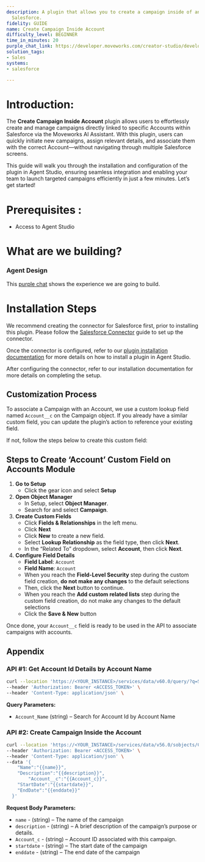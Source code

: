 ```yaml
---
description: A plugin that allows you to create a campaign inside of an account in
  Salesforce.
fidelity: GUIDE
name: Create Campaign Inside Account
difficulty_level: BEGINNER
time_in_minutes: 20
purple_chat_link: https://developer.moveworks.com/creator-studio/developer-tools/purple-chat/?conversation=%7B%22startTimestamp%22%3A%2211%3A43%2BAM%22%2C%22messages%22%3A%5B%7B%22role%22%3A%22user%22%2C%22parts%22%3A%5B%7B%22richText%22%3A%22I+want+to+create+a+new+campaign+for+Acme+Inc.%22%7D%5D%7D%2C%7B%22role%22%3A%22assistant%22%2C%22parts%22%3A%5B%7B%22reasoningSteps%22%3A%5B%7B%22status%22%3A%22success%22%2C%22richText%22%3A%22Initiates+campaign+creation+process+in+Salesforce%2C+associated+with+%27Acme+Inc.%27.%22%7D%5D%7D%2C%7B%22richText%22%3A%22Let%27s+create+a+new+campaign+for+Acme+Inc.+Please+provide+the+campaign+name%2C+start+and+end+dates.%22%7D%5D%7D%2C%7B%22role%22%3A%22user%22%2C%22parts%22%3A%5B%7B%22richText%22%3A%22Name%3A+Summer+Sales+Blitz%3B+Start%3A+June+1%2C+2023%3B+End%3A+August+31%2C+2023.%22%7D%5D%7D%2C%7B%22role%22%3A%22assistant%22%2C%22parts%22%3A%5B%7B%22richText%22%3A%22%3Cp%3EConfirm+creating+the+following+campaign+for+Acme+Inc.%3A%3Cbr%3E%3C%2Fp%3E%22%7D%2C%7B%22richText%22%3A%22%3Cb%3EConfirm+Campaign+Creation%3C%2Fb%3E%3Cbr%3E%3Cp%3E%3Cb%3EName%3A%3C%2Fb%3E+Summer+Sales+Blitz%3Cbr%3E%3Cb%3EStart+Date%3A%3C%2Fb%3E+June+1%2C+2023%3Cbr%3E%3Cb%3EEnd+Date%3A%3C%2Fb%3E+August+31%2C+2023%3Cbr%3E%3C%2Fp%3E%22%7D%2C%7B%22buttons%22%3A%5B%7B%22style%22%3A%22filled%22%2C%22buttonText%22%3A%22Create+Campaign%22%7D%2C%7B%22style%22%3A%22outlined%22%2C%22buttonText%22%3A%22Cancel%22%7D%5D%7D%5D%7D%2C%7B%22role%22%3A%22user%22%2C%22parts%22%3A%5B%7B%22richText%22%3A%22Create+Campaign%22%7D%5D%7D%2C%7B%22role%22%3A%22assistant%22%2C%22parts%22%3A%5B%7B%22richText%22%3A%22The+%27Summer+Sales+Blitz%27+campaign+for+Acme+Inc.+has+been+successfully+created+in+Salesforce+with+the+specified+dates.%22%7D%5D%7D%5D%7D
solution_tags:
- Sales
systems:
- salesforce

---
```



# **Introduction:**

The **Create Campaign Inside Account** plugin allows users to effortlessly create and manage campaigns directly linked to specific Accounts within Salesforce via the Moveworks AI Assistant. With this plugin, users can quickly initiate new campaigns, assign relevant details, and associate them with the correct Account—without navigating through multiple Salesforce screens.

This guide will walk you through the installation and configuration of the plugin in Agent Studio, ensuring seamless integration and enabling your team to launch targeted campaigns efficiently in just a few minutes. Let’s get started!

# **Prerequisites :**

- Access to Agent Studio

# **What are we building?**

### **Agent Design**

This [purple chat](https://developer.moveworks.com/creator-studio/developer-tools/purple-chat?conversation=%7B%22startTimestamp%22%3A%2211%3A43%2BAM%22%2C%22messages%22%3A%5B%7B%22role%22%3A%22user%22%2C%22parts%22%3A%5B%7B%22richText%22%3A%22I+want+to+create+a+new+campaign+for+Acme+Inc.%22%7D%5D%7D%2C%7B%22role%22%3A%22assistant%22%2C%22parts%22%3A%5B%7B%22reasoningSteps%22%3A%5B%7B%22status%22%3A%22success%22%2C%22richText%22%3A%22Initiates+campaign+creation+process+in+Salesforce%2C+associated+with+%27Acme+Inc.%27.%22%7D%5D%7D%2C%7B%22richText%22%3A%22Let%27s+create+a+new+campaign+for+Acme+Inc.+Please+provide+the+campaign+name%2C+start+and+end+dates.%22%7D%5D%7D%2C%7B%22role%22%3A%22user%22%2C%22parts%22%3A%5B%7B%22richText%22%3A%22Name%3A+Summer+Sales+Blitz%3B+Start%3A+June+1%2C+2023%3B+End%3A+August+31%2C+2023.%22%7D%5D%7D%2C%7B%22role%22%3A%22assistant%22%2C%22parts%22%3A%5B%7B%22richText%22%3A%22%3Cp%3EConfirm+creating+the+following+campaign+for+Acme+Inc.%3A%3Cbr%3E%3C%2Fp%3E%22%7D%2C%7B%22richText%22%3A%22%3Cb%3EConfirm+Campaign+Creation%3C%2Fb%3E%3Cbr%3E%3Cp%3E%3Cb%3EName%3A%3C%2Fb%3E+Summer+Sales+Blitz%3Cbr%3E%3Cb%3EStart+Date%3A%3C%2Fb%3E+June+1%2C+2023%3Cbr%3E%3Cb%3EEnd+Date%3A%3C%2Fb%3E+August+31%2C+2023%3Cbr%3E%3C%2Fp%3E%22%7D%2C%7B%22buttons%22%3A%5B%7B%22style%22%3A%22filled%22%2C%22buttonText%22%3A%22Create+Campaign%22%7D%2C%7B%22style%22%3A%22outlined%22%2C%22buttonText%22%3A%22Cancel%22%7D%5D%7D%5D%7D%2C%7B%22role%22%3A%22user%22%2C%22parts%22%3A%5B%7B%22richText%22%3A%22Create+Campaign%22%7D%5D%7D%2C%7B%22role%22%3A%22assistant%22%2C%22parts%22%3A%5B%7B%22richText%22%3A%22The+%27Summer+Sales+Blitz%27+campaign+for+Acme+Inc.+has+been+successfully+created+in+Salesforce+with+the+specified+dates.%22%7D%5D%7D%5D%7D) shows the experience we are going to build.

# **Installation Steps**

We recommend creating the connector for Salesforce first, prior to installing this plugin. Please follow the [Salesforce Connector](https://developer.moveworks.com/marketplace/package?id=salesforce&hist=home%2Cplgn.salesforce-create-campaign-inside-account%2Cbrws) guide to set up the connector.

Once the connector is configured, refer to our [plugin installation documentation](https://help.moveworks.com/docs/ai-agent-marketplace-installation) for more details on how to install a plugin in Agent Studio.

After configuring the connector, refer to our installation documentation for more details on completing the setup.

## **Customization Process**

To associate a Campaign with an Account, we use a custom lookup field named `Account__c` on the Campaign object. If you already have a similar custom field, you can update the plugin’s action to reference your existing field.

If not, follow the steps below to create this custom field:

## **Steps to Create ‘Account’ Custom Field on Accounts Module**

1. **Go to Setup**
    - Click the gear icon and select **Setup**
2. **Open Object Manager**
    - In Setup, select **Object Manager**.
    - Search for and select **Campaign**.
3. **Create Custom Fields**
    - Click **Fields & Relationships** in the left menu.
    - Click **Next**
    - Click **New** to create a new field.
    - Select **Lookup Relationship** as the field type, then click **Next**.
    - In the “Related To” dropdown, select **Account**, then click **Next**.
4. **Configure Field Details**
    - **Field Label**: `Account`
    - **Field Name**: `Account`
    - When you reach the **Field-Level Security** step during the custom field creation, **do not make any changes** to the default selections
    - Then, click the **Next** button to continue.
    - When you reach the **Add custom related lists** step during the custom field creation, do not make any changes to the default selections
    - Click the **Save & New** button

Once done, your `Account__c` field is ready to be used in the API to associate campaigns with accounts.
## **Appendix**

### **API #1: Get Account Id Details by Account Name**

```bash
curl --location 'https://<YOUR_INSTANCE>/services/data/v60.0/query/?q=SELECT+Id+FROM+Account+WHERE+Name= <Account_Name>' \
--header 'Authorization: Bearer <ACCESS_TOKEN>' \
--header 'Content-Type: application/json' \

```

**Query Parameters:**

- `Account_Name` (string) – Search for Account Id by Account Name

### **API #2: Create Campaign Inside the Account**

```bash
curl --location 'https://<YOUR_INSTANCE>/services/data/v56.0/sobjects/Campaign/' \
--header 'Authorization: Bearer <ACCESS_TOKEN>' \
--header 'Content-Type: application/json' \
--data '{
    "Name":"{{name}}",
    "Description":"{{description}}",
		"Account__c":"{{Account_c}}",
    "StartDate":"{{startdate}}",
    "EndDate":"{{enddate}}"
  }'

```

**Request Body Parameters:**

- `name` - (string) –  The name of the campaign
- `description` - (string) – A brief description of the campaign’s purpose or details.
- `Account_c` - (string) – Account ID  associated with this campaign.
- `startdate` - (string) – The start date of the campaign
- `enddate` - (string) –  The end date of the campaign